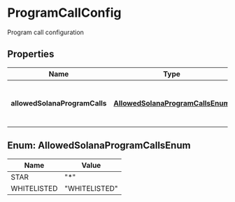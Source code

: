 

# ProgramCallConfig

Program call configuration

## Properties

| Name | Type | Description | Notes |
|------------ | ------------- | ------------- | -------------|
|**allowedSolanaProgramCalls** | [**AllowedSolanaProgramCallsEnum**](#AllowedSolanaProgramCallsEnum) | Whether Solana program calls are allowed |  |



## Enum: AllowedSolanaProgramCallsEnum

| Name | Value |
|---- | -----|
| STAR | &quot;*&quot; |
| WHITELISTED | &quot;WHITELISTED&quot; |



